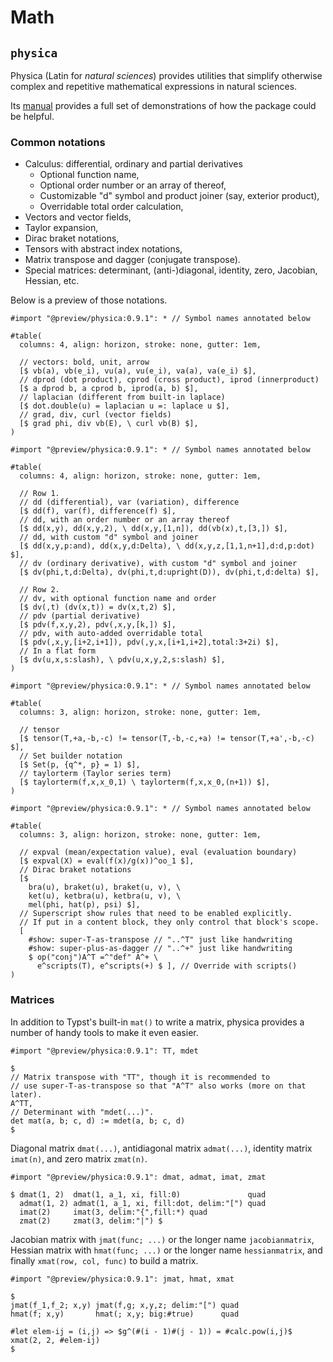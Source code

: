 # Math

## `physica`

Physica (Latin for _natural sciences_) provides utilities that simplify
otherwise complex and repetitive mathematical expressions in natural sciences.

Its [manual](https://github.com/Leedehai/typst-physics/blob/master/physica-manual.pdf)
provides a full set of demonstrations of how the package could be helpful.

### Common notations

* Calculus: differential, ordinary and partial derivatives
  * Optional function name,
  * Optional order number or an array of thereof,
  * Customizable "d" symbol and product joiner (say, exterior product),
  * Overridable total order calculation,
* Vectors and vector fields,
* Taylor expansion,
* Dirac braket notations,
* Tensors with abstract index notations,
* Matrix transpose and dagger (conjugate transpose).
* Special matrices: determinant, (anti-)diagonal, identity, zero, Jacobian,
Hessian, etc. <!-- TODO Add rotation and gram matrices in physica:0.9.2 -->

Below is a preview of those notations.

```typ
#import "@preview/physica:0.9.1": * // Symbol names annotated below

#table(
  columns: 4, align: horizon, stroke: none, gutter: 1em,

  // vectors: bold, unit, arrow
  [$ vb(a), vb(e_i), vu(a), vu(e_i), va(a), va(e_i) $],
  // dprod (dot product), cprod (cross product), iprod (innerproduct)
  [$ a dprod b, a cprod b, iprod(a, b) $],
  // laplacian (different from built-in laplace)
  [$ dot.double(u) = laplacian u =: laplace u $],
  // grad, div, curl (vector fields)
  [$ grad phi, div vb(E), \ curl vb(B) $],
)
```

```typ
#import "@preview/physica:0.9.1": * // Symbol names annotated below

#table(
  columns: 4, align: horizon, stroke: none, gutter: 1em,

  // Row 1.
  // dd (differential), var (variation), difference
  [$ dd(f), var(f), difference(f) $],
  // dd, with an order number or an array thereof
  [$ dd(x,y), dd(x,y,2), \ dd(x,y,[1,n]), dd(vb(x),t,[3,]) $],
  // dd, with custom "d" symbol and joiner
  [$ dd(x,y,p:and), dd(x,y,d:Delta), \ dd(x,y,z,[1,1,n+1],d:d,p:dot) $],
  // dv (ordinary derivative), with custom "d" symbol and joiner
  [$ dv(phi,t,d:Delta), dv(phi,t,d:upright(D)), dv(phi,t,d:delta) $],

  // Row 2.
  // dv, with optional function name and order
  [$ dv(,t) (dv(x,t)) = dv(x,t,2) $],
  // pdv (partial derivative)
  [$ pdv(f,x,y,2), pdv(,x,y,[k,]) $],
  // pdv, with auto-added overridable total
  [$ pdv(,x,y,[i+2,i+1]), pdv(,y,x,[i+1,i+2],total:3+2i) $],
  // In a flat form
  [$ dv(u,x,s:slash), \ pdv(u,x,y,2,s:slash) $],
)
```

<!--
// TODO Add Order/order once physica:0.9.2 is merged.
// TODO Demo expval(A, phi) once physica:0.9.2 is merged.
-->
```typ
#import "@preview/physica:0.9.1": * // Symbol names annotated below

#table(
  columns: 3, align: horizon, stroke: none, gutter: 1em,

  // tensor
  [$ tensor(T,+a,-b,-c) != tensor(T,-b,-c,+a) != tensor(T,+a',-b,-c) $],
  // Set builder notation
  [$ Set(p, {q^*, p} = 1) $],
  // taylorterm (Taylor series term)
  [$ taylorterm(f,x,x_0,1) \ taylorterm(f,x,x_0,(n+1)) $],
)
```
```typ
#import "@preview/physica:0.9.1": * // Symbol names annotated below

#table(
  columns: 3, align: horizon, stroke: none, gutter: 1em,

  // expval (mean/expectation value), eval (evaluation boundary)
  [$ expval(X) = eval(f(x)/g(x))^oo_1 $],
  // Dirac braket notations
  [$
    bra(u), braket(u), braket(u, v), \
    ket(u), ketbra(u), ketbra(u, v), \
    mel(phi, hat(p), psi) $],
  // Superscript show rules that need to be enabled explicitly.
  // If put in a content block, they only control that block's scope.
  [
    #show: super-T-as-transpose // "..^T" just like handwriting
    #show: super-plus-as-dagger // "..^+" just like handwriting
    $ op("conj")A^T =^"def" A^+ \
      e^scripts(T), e^scripts(+) $ ], // Override with scripts()
)
```

### Matrices

In addition to Typst's built-in `mat()` to write a matrix, physica provides a
number of handy tools to make it even easier.

```typ
#import "@preview/physica:0.9.1": TT, mdet

$
// Matrix transpose with "TT", though it is recommended to
// use super-T-as-transpose so that "A^T" also works (more on that later).
A^TT,
// Determinant with "mdet(...)".
det mat(a, b; c, d) := mdet(a, b; c, d)
$
```

Diagonal matrix `dmat(...)`, antidiagonal matrix `admat(...)`,
identity matrix `imat(n)`, and zero matrix `zmat(n)`.
```typ
#import "@preview/physica:0.9.1": dmat, admat, imat, zmat

$ dmat(1, 2)  dmat(1, a_1, xi, fill:0)               quad
  admat(1, 2) admat(1, a_1, xi, fill:dot, delim:"[") quad
  imat(2)     imat(3, delim:"{",fill:*) quad
  zmat(2)     zmat(3, delim:"|") $
```

Jacobian matrix with `jmat(func; ...)` or the longer name `jacobianmatrix`,
Hessian matrix with `hmat(func; ...)` or the longer name `hessianmatrix`, and
finally `xmat(row, col, func)` to build a matrix.
```typ
#import "@preview/physica:0.9.1": jmat, hmat, xmat

$
jmat(f_1,f_2; x,y) jmat(f,g; x,y,z; delim:"[") quad
hmat(f; x,y)       hmat(; x,y; big:#true)      quad

#let elem-ij = (i,j) => $g^(#(i - 1)#(j - 1)) = #calc.pow(i,j)$
xmat(2, 2, #elem-ij)
$
```

